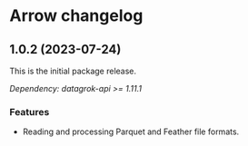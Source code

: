 # Arrow changelog

## 1.0.2 (2023-07-24)

This is the initial package release.

*Dependency: datagrok-api >= 1.11.1*

### Features

* Reading and processing Parquet and Feather file formats.